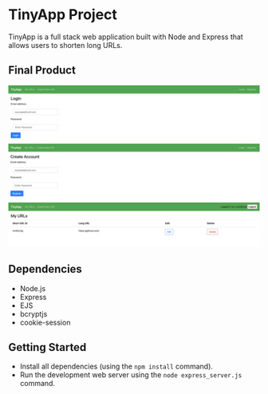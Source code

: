 # TinyApp Project

TinyApp is a full stack web application built with Node and Express that allows users to shorten long URLs.

## Final Product

!["Screenshot of the login page"](https://github.com/marijkevanhell/tinyapp/blob/master/docs/login-page.png?raw=true)
!["Screenshot of the registration page"](https://github.com/marijkevanhell/tinyapp/blob/master/docs/register-page.png?raw=true)
!["Screenshot of the main URLs page"](https://github.com/marijkevanhell/tinyapp/blob/master/docs/urls-page.png?raw=true)

## Dependencies

- Node.js
- Express
- EJS
- bcryptjs
- cookie-session

## Getting Started

- Install all dependencies (using the `npm install` command).
- Run the development web server using the `node express_server.js` command.